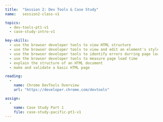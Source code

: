 ```yaml
---
title:  "Session 2: Dev Tools & Case Study"
name:   session2-class-v1

topics:
  - dev-tools-pt1-v1
  - case-study-intro-v1

key-skills:
  - use the browser developer tools to view HTML structure
  - use the browser developer tools to view and edit an element's styles
  - use the browser developer tools to identify errors durring page load
  - use the browser developer tools to measure page load time
  - explain the structure of an HTML document
  - make and validate a basic HTML page

reading:
  -
    name: Chrome DevTools Overview
    url: "https://developer.chrome.com/devtools"

assign:
  -
    name: Case Study Part 1
    file: case-study-pacific-pt1-v1
---
```

